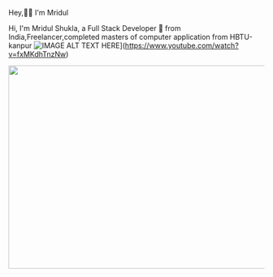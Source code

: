 Hey,👋🏽 I'm Mridul

Hi, I'm Mridul Shukla, a Full Stack Developer 🚀 from India,Freelancer,completed masters of computer application from HBTU-kanpur
![IMAGE ALT TEXT HERE](https://img.youtube.com/vi/YOUTUBE_VIDEO_ID_HERE/0.jpg)](https://www.youtube.com/watch?v=fxMKdhTnzNw)

<img src="https://www.pixel4k.com/wp-content/uploads/2018/11/ultra-instinct-goku-4k_1541975219.jpg" width="700" height="400">
